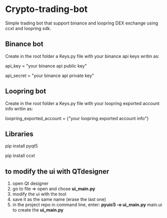 # Crypto-trading-bot

Simple trading bot that support binance and loopring DEX exchange using ccxt and loopring sdk.

## Binance bot

Create in the root folder a Keys.py file with your binance api keys writin as:

api_key = "your binance api public key"

api_secret = "your binance api private key"

## Loopring bot

Create in the root folder a Keys.py file with your loopring exported account info writin as:

loopring_exported_account = {"your loopring exported account info"}

## Libraries

pip install pyqt5

pip install ccxt

## to modify the ui with QTdesigner

1) open Qt designer
2) go to file => open and chose **ui_main.py**
3) modify the ui with the tool
4) save it as the same name (erase the last one)
5) in the project repo in command line, enter: **pyuic5 -o ui_main.py** main.ui to create the **ui_main.py**
